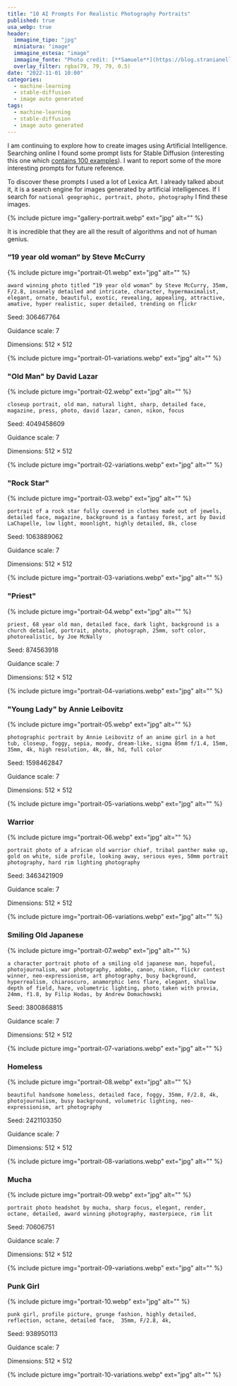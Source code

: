 ```yaml
---
title: "10 AI Prompts For Realistic Photography Portraits"
published: true
usa_webp: true
header:
  immagine_tipo: "jpg"
  miniatura: "image"
  immagine_estesa: "image"
  immagine_fonte: "Photo credit: [**Samuele**](https://blog.stranianelli.com/)"
  overlay_filter: rgba(79, 79, 79, 0.5)
date: "2022-11-01 10:00"
categories:
  - machine-learning
  - stable-diffusion
  - image auto generated
tags:
  - machine-learning
  - stable-diffusion
  - image auto generated
---
```


I am continuing to explore how to create images using Artificial Intelligence. Searching online I found some prompt lists for Stable Diffusion (interesting this one which [contains 100 examples](https://mpost.io/best-100-stable-diffusion-prompts-the-most-beautiful-ai-text-to-image-prompts/)). I want to report some of the more interesting prompts for future reference.

To discover these prompts I used a lot of Lexica Art. I already talked about it, it is a search engine for images generated by artificial intelligences. If I search for `national geographic, portrait, photo, photography` I find these images.

{% include picture img="gallery-portrait.webp" ext="jpg" alt="" %}

It is incredible that they are all the result of algorithms and not of human genius.

### “19 year old woman“ by Steve McCurry

{% include picture img="portrait-01.webp" ext="jpg" alt="" %}

```
award winning photo titled “19 year old woman“ by Steve McCurry, 35mm, F/2.8, insanely detailed and intricate, character, hypermaximalist, elegant, ornate, beautiful, exotic, revealing, appealing, attractive, amative, hyper realistic, super detailed, trending on flickr
```

Seed: 306467764

Guidance scale: 7

Dimensions: 512 × 512

{% include picture img="portrait-01-variations.webp" ext="jpg" alt="" %}

### "Old Man" by David Lazar

{% include picture img="portrait-02.webp" ext="jpg" alt="" %}

```
closeup portrait, old man, natural light, sharp, detailed face, magazine, press, photo, david lazar, canon, nikon, focus
```

Seed: 4049458609

Guidance scale: 7

Dimensions: 512 × 512

{% include picture img="portrait-02-variations.webp" ext="jpg" alt="" %}

### "Rock Star"

{% include picture img="portrait-03.webp" ext="jpg" alt="" %}

```
portrait of a rock star fully covered in clothes made out of jewels, detailed face, magazine, background is a fantasy forest, art by David LaChapelle, low light, moonlight, highly detailed, 8k, close
```

Seed: 1063889062

Guidance scale: 7

Dimensions: 512 × 512

{% include picture img="portrait-03-variations.webp" ext="jpg" alt="" %}

### "Priest"

{% include picture img="portrait-04.webp" ext="jpg" alt="" %}

```
priest, 68 year old man, detailed face, dark light, background is a church detailed, portrait, photo, photograph, 25mm, soft color, photorealistic, by Joe McNally
```

Seed: 874563918

Guidance scale: 7

Dimensions: 512 × 512

{% include picture img="portrait-04-variations.webp" ext="jpg" alt="" %}

### "Young Lady" by Annie Leibovitz

{% include picture img="portrait-05.webp" ext="jpg" alt="" %}

```
photographic portrait by Annie Leibovitz of an anime girl in a hot tub, closeup, foggy, sepia, moody, dream-like, sigma 85mm f/1.4, 15mm, 35mm, 4k, high resolution, 4k, 8k, hd, full color
```

Seed: 1598462847

Guidance scale: 7

Dimensions: 512 × 512

{% include picture img="portrait-05-variations.webp" ext="jpg" alt="" %}

### Warrior

{% include picture img="portrait-06.webp" ext="jpg" alt="" %}

```
portrait photo of a african old warrior chief, tribal panther make up, gold on white, side profile, looking away, serious eyes, 50mm portrait photography, hard rim lighting photography
```

Seed: 3463421909

Guidance scale: 7

Dimensions: 512 × 512

{% include picture img="portrait-06-variations.webp" ext="jpg" alt="" %}

### Smiling Old Japanese

{% include picture img="portrait-07.webp" ext="jpg" alt="" %}

```
a character portrait photo of a smiling old japanese man, hopeful, photojournalism, war photography, adobe, canon, nikon, flickr contest winner, neo-expressionism, art photography, busy background, hyperrealism, chiaroscuro, anamorphic lens flare, elegant, shallow depth of field, haze, volumetric lighting, photo taken with provia, 24mm, f1.8, by Filip Hodas, by Andrew Domachowski
```

Seed: 3800868815

Guidance scale: 7

Dimensions: 512 × 512

{% include picture img="portrait-07-variations.webp" ext="jpg" alt="" %}

### Homeless

{% include picture img="portrait-08.webp" ext="jpg" alt="" %}

```
beautiful handsome homeless, detailed face, foggy, 35mm, F/2.8, 4k, photojournalism, busy background, volumetric lighting, neo-expressionism, art photography
```

Seed: 2421103350

Guidance scale: 7

Dimensions: 512 × 512

{% include picture img="portrait-08-variations.webp" ext="jpg" alt="" %}

### Mucha

{% include picture img="portrait-09.webp" ext="jpg" alt="" %}

```
portrait photo headshot by mucha, sharp focus, elegant, render, octane, detailed, award winning photography, masterpiece, rim lit
```

Seed: 70606751

Guidance scale: 7

Dimensions: 512 × 512

{% include picture img="portrait-09-variations.webp" ext="jpg" alt="" %}

### Punk Girl

{% include picture img="portrait-10.webp" ext="jpg" alt="" %}

```
punk girl, profile picture, grunge fashion, highly detailed, reflection, octane, detailed face,  35mm, F/2.8, 4k,
```

Seed: 938950113

Guidance scale: 7

Dimensions: 512 × 512

{% include picture img="portrait-10-variations.webp" ext="jpg" alt="" %}
